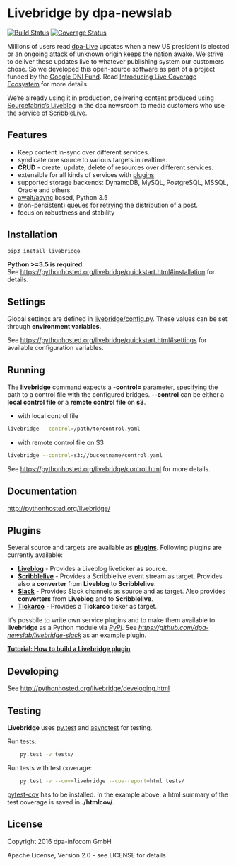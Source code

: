 # Livebridge by dpa-newslab

[![Build Status](https://travis-ci.org/dpa-newslab/livebridge.svg?branch=master)](https://travis-ci.org/dpa-newslab/livebridge)
[![Coverage Status](https://coveralls.io/repos/github/dpa-newslab/livebridge/badge.svg?branch=master)](https://coveralls.io/github/dpa-newslab/livebridge?branch=master)

Millions of users read [dpa-Live](https://www.dpa.com/de/produkte-services/liveticker-newsblogs/#liveticker) updates when a new US president is elected or an ongoing attack of unknown origin keeps the nation awake.  We strive to deliver these updates live to whatever publishing system our customers chose. So we developed this open-source software as part of a project funded by the [Google DNI Fund](https://www.digitalnewsinitiative.com/). Read [Introducing Live Coverage Ecosystem](https://blog.sourcefabric.org/en/news/blog/3434/Introducing-Live-Coverage-Ecosystem-funded-by-Google.htm) for more details.

We’re already using it in production, delivering content produced using [Sourcefabric’s Liveblog](https://github.com/liveblog/liveblog)  in the dpa newsroom to media customers who use the service of [ScribbleLive](http://scribblelive.com).

## Features

- Keep content in-sync over different services.
- syndicate one source to various targets in realtime.
- **CRUD** - create, update, delete of resources over different services.
- extensible for all kinds of services with [plugins](https://pythonhosted.org/livebridge/ownplugins.html)
- supported storage backends: DynamoDB, MySQL, PostgreSQL, MSSQL, Oracle and others
- [await/async](https://docs.python.org/3/library/asyncio.html) based, Python 3.5
- (non-persistent) queues for retrying the distribution of a post.
- focus on robustness and stability


## Installation 

```sh
pip3 install livebridge
```
**Python >=3.5 is required**. <br>
See https://pythonhosted.org/livebridge/quickstart.html#installation for details.

## Settings
Global settings are defined in [livebridge/config.py](livebridge/config.py). These values can be set through **environment variables**.  

See https://pythonhosted.org/livebridge/quickstart.html#settings for available configuration variables.

## Running
The **livebridge** command expects a **-control=** parameter, specifying the path to a control file with the configured bridges.  **--control** can be either a **local control file** or a **remote control file** on **s3**.

* with local control file
```sh
livebridge --control=/path/to/control.yaml
```
* with remote control file on S3
```sh
livebridge --control=s3://bucketname/control.yaml
```

See https://pythonhosted.org/livebridge/control.html for more details.

## Documentation

http://pythonhosted.org/livebridge/

## Plugins
Several source and targets are available as **[plugins]( https://pythonhosted.org/livebridge/plugins.html)**. Following plugins are currently available:

* **[Liveblog](https://github.com/dpa-newslab/livebridge-liveblog)**  - Provides a Liveblog liveticker as source.
* **[Scribblelive](https://github.com/dpa-newslab/livebridge-scribblelive)**  - Provides a Scribblelive event stream as target.   Provides also a **converter** from **Liveblog** to **Scribblelive**.
* **[Slack](https://github.com/dpa-newslab/livebridge-slack)** - Provides Slack channels as source and as target. Also provides **converters** from **Liveblog** and to **Scribblelive**.
* **[Tickaroo](https://github.com/Tickaroo/livebridge-tickaroo)** - Provides a **Tickaroo** ticker as target.


It's possbile to write own service plugins and to make them available to **livebridge** as a Python module via *[PyPI](https://pypi.python.org/pypi)*.
See *https://github.com/dpa-newslab/livebridge-slack* as an example plugin.

**[Tutorial: How to build a Livebridge plugin](http://pythonhosted.org/livebridge/tutorial.html)**

## Developing

See http://pythonhosted.org/livebridge/developing.html


## Testing
**Livebridge** uses [py.test](http://pytest.org/) and [asynctest](http://asynctest.readthedocs.io/) for testing.

Run tests:

```sh
    py.test -v tests/
```

Run tests with test coverage:

```sh
    py.test -v --cov=livebridge --cov-report=html tests/
```

[pytest-cov](https://pypi.python.org/pypi/pytest-cov) has to be installed. In the example above, a html summary of the test coverage is saved in **./htmlcov/**.


## License
Copyright 2016 dpa-infocom GmbH

Apache License, Version 2.0 - see LICENSE for details

